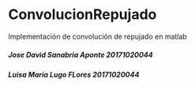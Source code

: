 # ConvolucionRepujado
Implementación de convolución de repujado en matlab
<h5> Jose David Sanabria Aponte 20171020044</h5>
<h5> Luisa Maria Lugo FLores 20171020044</h5>

